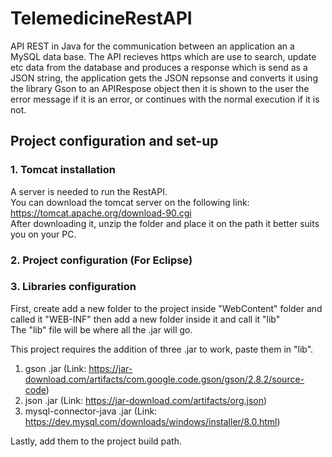 # TelemedicineRestAPI

API REST in Java for the communication between an application an a MySQL data base.
The API recieves https which are use to search, update etc data from the database and produces a response which is send as a JSON string, the application gets the JSON repsonse and converts it using the library Gson to an APIRespose object then it is shown to the user the error message if it is an error, or continues with the normal execution if it is not.

## Project configuration and set-up

### 1. Tomcat installation
A server is needed to run the RestAPI.                                                              
You can download the tomcat server on the following link: https://tomcat.apache.org/download-90.cgi                                                                                 
After downloading it, unzip the folder and place it on the path it better suits you on your PC.

### 2. Project configuration (For Eclipse)

### 3. Libraries configuration

First, create add a new folder to the project inside "WebContent" folder and called it "WEB-INF" then add a new folder inside it and call it "lib"                           
The "lib" file will be where all the .jar will go.

This project requires the addition of three .jar to work, paste them in "lib".

1. gson .jar (Link: https://jar-download.com/artifacts/com.google.code.gson/gson/2.8.2/source-code)
2. json .jar (Link: https://jar-download.com/artifacts/org.json)
3. mysql-connector-java .jar (Link: https://dev.mysql.com/downloads/windows/installer/8.0.html)

Lastly, add them to the project build path.
